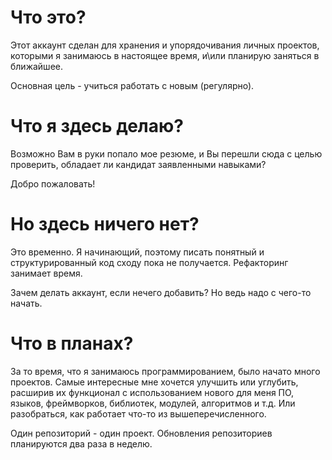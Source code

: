 # Что это?
Этот аккаунт сделан для хранения и упорядочивания личных проектов, которыми я занимаюсь в настоящее время, и\или планирую заняться в ближайшее.

Основная цель - учиться работать с новым (регулярно).  

# Что я здесь делаю?
Возможно Вам в руки попало мое резюме, и Вы перешли сюда с целью проверить, обладает ли кандидат заявленными навыками?

Добро пожаловать! 


# Но здесь ничего нет?
Это временно. Я начинающий, поэтому писать понятный и структурированный код сходу пока не получается. Рефакторинг занимает время.

Зачем делать аккаунт, если нечего добавить? Но ведь надо с чего-то начать.

# Что в планах?
За то время, что я занимаюсь программированием, было начато много проектов. Самые интересные мне хочется улучшить или углубить, расширив их функционал с использованием нового для меня ПО, языков, фреймворков, библиотек, модулей, алгоритмов и т.д. Или разобраться, как работает что-то из вышеперечисленного.


Один репозиторий - один проект. Обновления репозиториев планируются два раза в неделю.